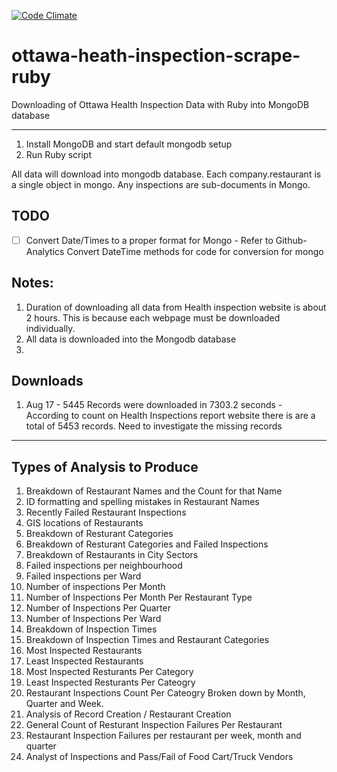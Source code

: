 [![Code Climate](https://codeclimate.com/github/StephenOTT/ottawa-heath-inspection-scrape-ruby.png)](https://codeclimate.com/github/StephenOTT/ottawa-heath-inspection-scrape-ruby)

ottawa-heath-inspection-scrape-ruby
===================================

Downloading of Ottawa Health Inspection Data with Ruby into MongoDB database

----


1. Install MongoDB and start default mongodb setup
2. Run Ruby script

All data will download into mongodb database.  Each company.restaurant is a single object in mongo.  Any inspections are sub-documents in Mongo.

## TODO

- [ ] Convert Date/Times to a proper format for Mongo - Refer to Github-Analytics Convert DateTime methods for code for conversion for mongo


## Notes:

1. Duration of downloading all data from Health inspection website is about 2 hours.  This is because each webpage must be downloaded individually.
2. All data is downloaded into the Mongodb database
3. 


## Downloads
1. Aug 17 - 5445 Records were downloaded in 7303.2 seconds - According to count on Health Inspections report website there is are a total of 5453 records.  Need to investigate the missing records


-----

## Types of Analysis to Produce

1. Breakdown of Restaurant Names and the Count for that Name
2. ID formatting and spelling mistakes in Restaurant Names
3. Recently Failed Restaurant Inspections
4. GIS locations of Restaurants
5. Breakdown of Resturant Categories
6. Breakdown of Resturant Categories and Failed Inspections
7. Breakdown of Restaurants in City Sectors
8. Failed inspections per neighbourhood
9. Failed inspections per Ward
10. Number of inspections Per Month
11. Number of Inspections Per Month Per Restaurant Type
12. Number of Inspections Per Quarter
13. Number of Inspections Per Ward
14. Breakdown of Inspection Times
15. Breakdown of Inspection Times and Restaurant Categories
16. Most Inspected Restaurants
17. Least Inspected Restaurants
18. Most Inspected Resturants Per Category
19. Least Inspected Resturants Per Cateogry
20. Restaurant Inspections Count Per Cateogry Broken down by Month, Quarter and Week.
21. Analysis of Record Creation / Restaurant Creation
22. General Count of Resturant Inspection Failures Per Restaurant
23. Restaurant Inspection Failures per restaurant per week, month and quarter
24. Analyst of Inspections and Pass/Fail of Food Cart/Truck Vendors

